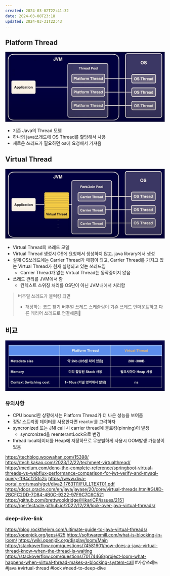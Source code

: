 ```yaml
---
created: 2024-03-02T22:41:32
date: 2024-03-08T23:18
updated: 2024-03-31T22:43
---
```

## Platform Thread
![Pasted image 20231223233300](real-resource-image/Pasted%20image%2020231223233300.png)
- 기존 Java의 Thread 모델
- 하나의 java쓰레드에 OS Thread를 할당해서 사용
- 새로운 쓰레드가 필요하면 os에 요청해서 가져옴

## Virtual Thread
![Pasted image 20231223233244](real-resource-image/Pasted%20image%2020231223233244.png)
- Virtual Thread의 쓰레드 모델
- Virtual Thread 생성시 OS에 요청해서 생성하지 않고. java library에서 생성
- 실제 OS쓰레드에는 Carrier Thread가 매핑이 되고, Carrier Thread를 가지고 있는  Virtual Thread가 현재 실행되고 있는 쓰레드임
	- Carrier Thread가 없는 Virtual Thread는 동작중이지 않음
- 쓰레드 관리를 JVM에서 함
	- 컨텍스트 스위칭 처리를 OS단이 아닌 JVM내에서 처리함

>버추얼 쓰레드가 블럭킹 되면
>- 해당하는 코드 찾기
버추얼 쓰레드 스케줄링이 
기존 쓰레드 언마운트하고
다른 캐리어 쓰레드로 연결해줌

## 비교
![Pasted image 20231223233119](real-resource-image/Pasted%20image%2020231223233119.png)
### 유의사항
- CPU bound한 상황에서는 Platform Thread가 더 나은 성능을 보여줌
- 정말 스트리밍 데이터를 사용한다면 reactor를 고려하자
- syncronized 또는 JNI call 시  carrier thread에 블로킹(pinning)이 발생
	- syncronized을 reenterantLock으로 변경
- thread local데이터를 Heap에 저장하므로 무분별하게 사용시 OOM발생 가능성이 있음

https://techblog.woowahan.com/15398/
https://tech.kakao.com/2023/12/22/techmeet-virtualthread/
https://medium.com/deno-the-complete-reference/springboot-virtual-threads-vs-webflux-performance-comparison-for-jwt-verify-and-mysql-query-ff94cf251c2c
https://www.diva-portal.org/smash/get/diva2:1763111/FULLTEXT01.pdf
https://docs.oracle.com/en/java/javase/20/core/virtual-threads.html#GUID-2BCFC2DD-7D84-4B0C-9222-97F9C7C6C521
https://github.com/brettwooldridge/HikariCP/issues/2151 
https://perfectacle.github.io/2022/12/29/look-over-java-virtual-threads/

### deep-dive-link
https://blog.rockthejvm.com/ultimate-guide-to-java-virtual-threads/
https://openjdk.org/jeps/425
https://softwaremill.com/what-is-blocking-in-loom/
https://wiki.openjdk.org/display/loom/Main
https://stackoverflow.com/questions/74581601/how-does-a-java-virtual-thread-know-when-the-thread-is-waiting
https://stackoverflow.com/questions/70174468/project-loom-what-happens-when-virtual-thread-makes-a-blocking-system-call
#가상쓰레드
#java
#virtual-thread
#lock
#need-to-deep-dive 